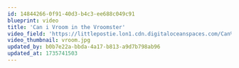 ```yaml
---
id: 14844266-0f91-40d3-b4c3-ee688c049c91
blueprint: video
title: 'Can i Vroom in the Vroomster'
video_field: 'https://littlepostie.lon1.cdn.digitaloceanspaces.com/Can%20I%20Vroom%20in%20The%20Vroomster%20%20%20Go%20Jetters%20Songs%20%20%20CBeebies.mp4'
video_thumbnail: vroom.jpg
updated_by: b0b7e22a-bbda-4a17-b813-a9d7b798ab96
updated_at: 1735741503
---
```

